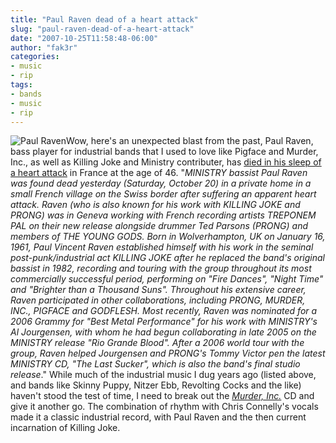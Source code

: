 ```yaml
---
title: "Paul Raven dead of a heart attack"
slug: "paul-raven-dead-of-a-heart-attack"
date: "2007-10-25T11:58:48-06:00"
author: "fak3r"
categories:
- music
- rip
tags:
- bands
- music
- rip
---
```


![Paul Raven](http://fak3r.com/wp-content/uploads/2007/10/paul_raven.PNG)Wow, here's an unexpected blast from the past, Paul Raven, bass player for industrial bands that I used to love like Pigface and Murder, Inc., as well as Killing Joke and Ministry contributer, has [died in his sleep of a heart attack](http://www.roadrunnerrecords.com/blabbermouth.net/news.aspx?mode=Article&newsitemID=83199) in France at the age of 46.  "_MINISTRY bassist Paul Raven was found dead yesterday (Saturday, October 20) in a private home in a small French village on the Swiss border after suffering an apparent heart attack. Raven (who is also known for his work with KILLING JOKE and PRONG) was in Geneva working with French recording artists TREPONEM PAL on their new release alongside drummer Ted Parsons (PRONG) and members of THE YOUNG GODS. Born in Wolverhampton, UK on January 16, 1961, Paul Vincent Raven established himself with his work in the seminal post-punk/industrial act KILLING JOKE after he replaced the band's original bassist in 1982, recording and touring with the group throughout its most commercially successful period, performing on "Fire Dances", "Night Time" and "Brighter than a Thousand Suns". Throughout his extensive career, Raven participated in other collaborations, including PRONG, MURDER, INC., PIGFACE and GODFLESH. Most recently, Raven was nominated for a 2006 Grammy for "Best Metal Performance" for his work with MINISTRY's Al Jourgensen, with whom he had begun collaborating in late 2005 on the MINISTRY release "Rio Grande Blood". After a 2006 world tour with the group, Raven helped Jourgensen and PRONG's Tommy Victor pen the latest MINISTRY CD, "The Last Sucker", which is also the band's final studio release_."  While much of the industrial music I dug years ago (listed above, and bands like Skinny Puppy, Nitzer Ebb, Revolting Cocks and the like) haven't stood the test of time, I need to break out the [_Murder, Inc._](http://en.wikipedia.org/wiki/Murder%2C_Inc._%28band%29) CD and give it another go.  The combination of rhythm with Chris Connelly's vocals made it a classic industrial record, with Paul Raven and the then current incarnation of Killing Joke.
